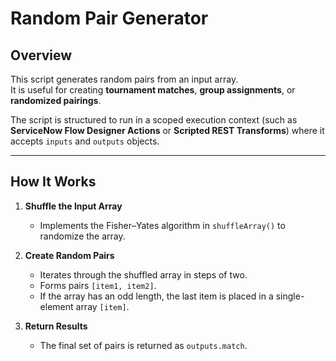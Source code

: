 # Random Pair Generator

## Overview
This script generates random pairs from an input array.  
It is useful for creating **tournament matches**, **group assignments**, or **randomized pairings**.  

The script is structured to run in a scoped execution context (such as **ServiceNow Flow Designer Actions** or **Scripted REST Transforms**) where it accepts `inputs` and `outputs` objects.

---

## How It Works
1. **Shuffle the Input Array**  
   - Implements the Fisher–Yates algorithm in `shuffleArray()` to randomize the array.

2. **Create Random Pairs**  
   - Iterates through the shuffled array in steps of two.  
   - Forms pairs `[item1, item2]`.  
   - If the array has an odd length, the last item is placed in a single-element array `[item]`.

3. **Return Results**  
   - The final set of pairs is returned as `outputs.match`.
